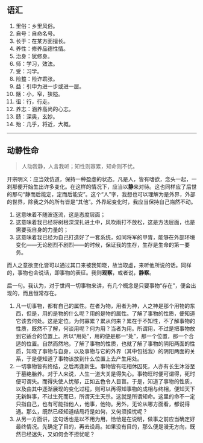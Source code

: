 ## 语汇

1.  里俗：乡里风俗。
2.  自号：自命名号。
3.  长于：在某方面擅长。
4.  养性：修养品德性情。
5.  治身：犹修身。
6.  师：学习，效法。
7.  受：习学。
8.  险盭：险诈乖张。
9.  益：引申为进一步或进一层。
10. 陿：小，窄，狭隘。
11. 徂：行，行走。
12. 养志：涵养高尚的心志。
13. 赜：深奥，玄妙。
14. 殆：几乎，将近，大概。

---

## 动静性命

> 人动我静，人言我听；知性则寡累，知命则不忧。

开宗明义：应当效仿道，保持一种盈虚的状态。凡是人，皆有嗜欲，念头一起，一刹那便开始生出许多变化。在这样的情况下，应当以**静**来对待。这也同样应了后世的那句“静而后能定，定而后能安”。这个“人”字，我想也可以理解为是外界，外部的世界，除我之外的所有皆是“其他”。外界起变化时，我应当保持自己岿然不动。

1.  这意味着不随波逐流，这是态度层面；
2.  这意味着我已经将树根深深扎进土中，风吹雨打不放松，这是方法层面，也是需要我自身的力量的；
3.  这意味着我已经为自己打造好了一套系统，如同将军的甲胄，能够在外部环境变化——无论剧烈不剧烈——的时候，保证我的生存，生存是生命的第一要务。

而人之意欲变化皆可以通过其口来被我知晓，故当取虚，来听他所说的话。同样的，事物也会说话，即事物的表征。我则**观察**，或者说，**静察**。

后一句。我认为，对于世间一切事物来讲，有几个概念是只要事物“存在”，便会出现的，而且恒常存在。

1.  凡一切事物，都有自己的属性。在者为物，用者为神，人之神是那个用物的东西，但是，用的是物的什么呢？用的是物的属性。了解了事物的性质，便知道它该去何处。这是定位。为何寡累？累从何来？累在于不知性，不了解事物的性质，既然不了解，何谈用呢？何为用？当者为用。所谓用，不过是把事物放到它适合的位置上。所以“用处”，用的便是那一“处”，那一个位置，那一个合适的位置。自然而然地，了解了事物的性质，也就了解了事物的阴阳两面的性质，知晓了事物与自身，以及事物与它的外界（其中包括我）的阴阳两面的关系，于是便知道了事物该放到什么位置上去产生用处。
2.  一切事物皆有终结，之后再逢新生。事物皆有旺相休囚死，人亦有长生沐浴至于墓绝胎养。对于人来说，人生一道大关是得失心。事物旺时便可谓得，死时便可谓失。而得失使人忧郁，正如五色令人目盲。于是，知道了事物的性质，以及由其中逐渐展现的变化过程，则可以再得知事物的成相与终相，便知天下无新鲜事，不过生死而已，所谓天生天杀。这就是所谓知命。这里的命不一定只指自己，也有可能指他人，他事，他物。另外，无论从哪方面看，都说得通。那么，既然已经知道结局将是如何，又何须担忧呢？
3.  从另一方面讲，这句话也是以不用为用，恰恰是在说明，做事之前应当确定好最终情况。先确定了目的，再去设局。如果没有目的，那么便是漫无方向，既然已经迷失，又如何会不担忧呢？
